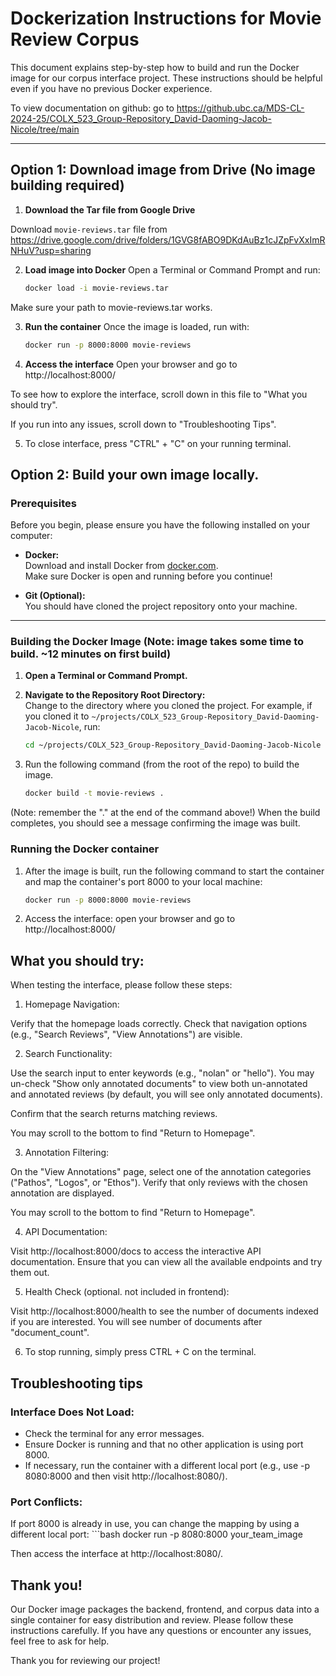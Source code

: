 # Dockerization Instructions for Movie Review Corpus

This document explains step-by-step how to build and run the Docker image for our corpus interface project. These instructions should be helpful even if you have no previous Docker experience.

To view documentation on github: go to https://github.ubc.ca/MDS-CL-2024-25/COLX_523_Group-Repository_David-Daoming-Jacob-Nicole/tree/main

---
## Option 1: Download image from Drive (No image building required)

1. **Download the Tar file from Google Drive**

Download `movie-reviews.tar` file from https://drive.google.com/drive/folders/1GVG8fABO9DKdAuBz1cJZpFvXxImRNHuV?usp=sharing

2. **Load image into Docker**
Open a Terminal or Command Prompt and run:
   ```bash
   docker load -i movie-reviews.tar

Make sure your path to movie-reviews.tar works.

3. **Run the container**
Once the image is loaded, run with:
   ```bash
   docker run -p 8000:8000 movie-reviews

4. **Access the interface**
Open your browser and go to http://localhost:8000/

To see how to explore the interface, scroll down in this file to "What you should try".

If you run into any issues, scroll down to "Troubleshooting Tips".

5. To close interface, press "CTRL" + "C" on your running terminal.


## Option 2: Build your own image locally.

### Prerequisites

Before you begin, please ensure you have the following installed on your computer:

- **Docker:**  
  Download and install Docker from [docker.com](https://www.docker.com/get-started).  
  Make sure Docker is open and running before you continue!

- **Git (Optional):**  
  You should have cloned the project repository onto your machine.

---

### Building the Docker Image (Note: image takes some time to build. ~12 minutes on first build)

1. **Open a Terminal or Command Prompt.**

2. **Navigate to the Repository Root Directory:**  
   Change to the directory where you cloned the project. For example, if you cloned it to `~/projects/COLX_523_Group-Repository_David-Daoming-Jacob-Nicole`, run:
   ```bash
   cd ~/projects/COLX_523_Group-Repository_David-Daoming-Jacob-Nicole

3. Run the following command (from the root of the repo) to build the image.
    ```bash
    docker build -t movie-reviews .
    
(Note: remember the "." at the end of the command above!)
When the build completes, you should see a message confirming the image was built.

### Running the Docker container

1. After the image is built, run the following command to start the container and map the container's port 8000 to your local machine:
    ```bash
    docker run -p 8000:8000 movie-reviews

2. Access the interface: open your browser and go to
http://localhost:8000/


## What you should try:
When testing the interface, please follow these steps:

1. Homepage Navigation:

Verify that the homepage loads correctly.
Check that navigation options (e.g., "Search Reviews", "View Annotations") are visible.

2. Search Functionality:

Use the search input to enter keywords (e.g., "nolan" or "hello"). You may un-check "Show only annotated documents" to view both un-annotated and annotated reviews (by default, you will see only annotated documents).

Confirm that the search returns matching reviews.

You may scroll to the bottom to find "Return to Homepage".

3. Annotation Filtering:

On the "View Annotations" page, select one of the annotation categories ("Pathos", "Logos", or "Ethos").
Verify that only reviews with the chosen annotation are displayed.

You may scroll to the bottom to find "Return to Homepage".

4. API Documentation:

Visit http://localhost:8000/docs to access the interactive API documentation.
Ensure that you can view all the available endpoints and try them out.

5. Health Check (optional. not included in frontend):

Visit http://localhost:8000/health to see the number of documents indexed if you are interested. You will see number of documents after "document_count".

6. To stop running, simply press CTRL + C on the terminal.

## Troubleshooting tips

### Interface Does Not Load:

- Check the terminal for any error messages.
- Ensure Docker is running and that no other application is using port 8000.
- If necessary, run the container with a different local port (e.g., use -p 8080:8000 and then visit http://localhost:8080/).


### Port Conflicts:

If port 8000 is already in use, you can change the mapping by using a different local port:
    ```bash
    docker run -p 8080:8000 your_team_image

Then access the interface at http://localhost:8080/.


## Thank you!
Our Docker image packages the backend, frontend, and corpus data into a single container for easy distribution and review. Please follow these instructions carefully. If you have any questions or encounter any issues, feel free to ask for help.

Thank you for reviewing our project!

